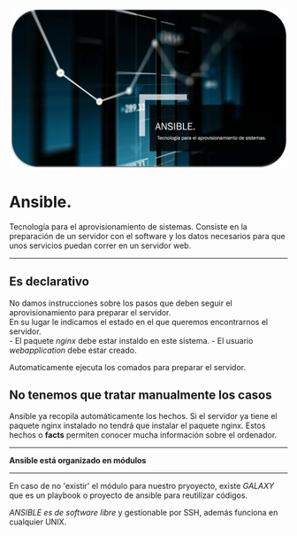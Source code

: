 <img src="images/Introduccion.png"> 
<br>
<h1> Ansible. </h1>

Tecnología para el aprovisionamiento de sistemas. 
Consiste en la preparación de un servidor con el software y los datos necesarios para que unos servicios puedan correr en un servidor web. 
<hr>
<h2> Es declarativo </h2>
No damos instrucciones sobre los pasos que deben seguir el aprovisionamiento para preparar el servidor. <br>
En su lugar le indicamos el estado en el que queremos encontrarnos el servidor. <br>
    - El paquete <i>nginx</i> debe estar instaldo en este sistema.
    - El usuario <i>webapplication</i> debe estar creado.

Automaticamente ejecuta los comados para preparar el servidor.

<h2> No tenemos que tratar manualmente los casos </h2>
Ansible ya recopila automáticamente los hechos. 
Si el servidor ya tiene el paquete nginx instalado no tendrá que instalar el paquete nginx. 
Estos hechos o <b>facts</b> permiten conocer mucha información sobre el ordenador.

<hr>
<strong>Ansible está organizado en módulos</strong>
<hr>

En caso de no 'existir' el módulo para nuestro pryoyecto, existe <i>GALAXY</i> que es un playbook o proyecto de ansible para reutilizar códigos.

<i>ANSIBLE es de software libre</i> y gestionable por SSH, además funciona en cualquier UNIX. <br>

